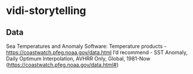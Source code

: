 # vidi-storytelling

## Data
Sea Temperatures and Anomaly Software:
Temperature products - https://coastwatch.pfeg.noaa.gov/data.html
I’d recommend - SST Anomaly, Daily Optimum Interpolation, AVHRR Only, Global, 1981-Now (https://coastwatch.pfeg.noaa.gov/data.html#)
